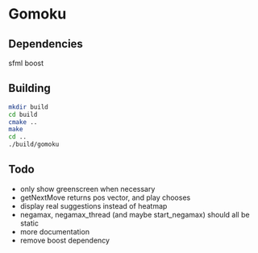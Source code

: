 # Gomoku

## Dependencies

sfml
boost

## Building

```bash
mkdir build
cd build
cmake ..
make
cd ..
./build/gomoku
```

## Todo

* only show greenscreen when necessary
* getNextMove returns pos vector, and play chooses
* display real suggestions instead of heatmap
* negamax, negamax_thread (and maybe start_negamax) should all be static
* more documentation
* remove boost dependency
